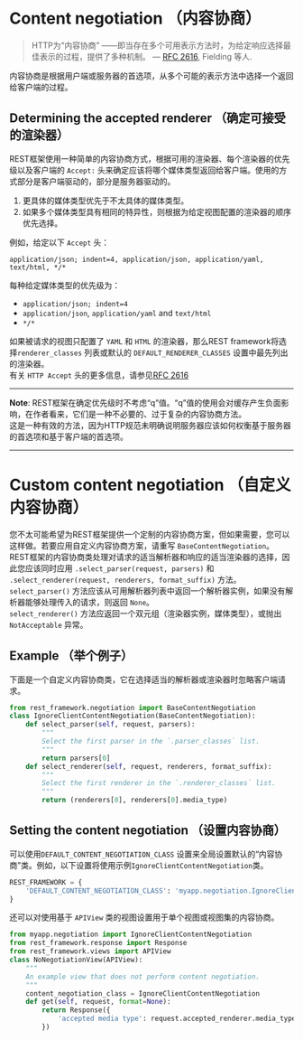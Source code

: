 # Content negotiation （内容协商）
> HTTP为“内容协商” ——即当存在多个可用表示方法时，为给定响应选择最佳表示的过程，提供了多种机制。
> — [RFC 2616](http://www.w3.org/Protocols/rfc2616/rfc2616-sec12.html), Fielding 等人.

内容协商是根据用户端或服务器的首选项，从多个可能的表示方法中选择一个返回给客户端的过程。

## Determining the accepted renderer （确定可接受的渲染器）
REST框架使用一种简单的内容协商方式，根据可用的渲染器、每个渲染器的优先级以及客户端的 `Accept:` 头来确定应该将哪个媒体类型返回给客户端。使用的方式部分是客户端驱动的，部分是服务器驱动的。

1. 更具体的媒体类型优先于不太具体的媒体类型。
1. 如果多个媒体类型具有相同的特异性，则根据为给定视图配置的渲染器的顺序优先选择。

例如，给定以下 `Accept` 头：
```
application/json; indent=4, application/json, application/yaml, text/html, */*
```
每种给定媒体类型的优先级为：

- `application/json; indent=4`
- `application/json`, `application/yaml` and `text/html`
- `*/*`

如果被请求的视图只配置了 `YAML` 和 `HTML` 的渲染器，那么REST framework将选择`renderer_classes` 列表或默认的 `DEFAULT_RENDERER_CLASSES` 设置中最先列出的渲染器。  
有关 `HTTP Accept` 头的更多信息，请参见[RFC 2616](http://www.w3.org/Protocols/rfc2616/rfc2616-sec14.html)

---

**Note**: REST框架在确定优先级时不考虑“q”值。“q”值的使用会对缓存产生负面影响，在作者看来，它们是一种不必要的、过于复杂的内容协商方法。  
这是一种有效的方法，因为HTTP规范未明确说明服务器应该如何权衡基于服务器的首选项和基于客户端的首选项。

---


# Custom content negotiation （自定义内容协商）
您不太可能希望为REST框架提供一个定制的内容协商方案，但如果需要，您可以这样做。若要应用自定义内容协商方案，请重写 `BaseContentNegotiation`。  
REST框架的内容协商类处理对请求的适当解析器和响应的适当渲染器的选择，因此您应该同时应用 `.select_parser(request, parsers)` 和 `.select_renderer(request, renderers, format_suffix)` 方法。  
`select_parser()` 方法应该从可用解析器列表中返回一个解析器实例，如果没有解析器能够处理传入的请求，则返回 `None`。  
`select_renderer()` 方法应返回一个双元组（渲染器实例，媒体类型），或抛出 `NotAcceptable` 异常。

## Example （举个例子）
下面是一个自定义内容协商类，它在选择适当的解析器或渲染器时忽略客户端请求。
```python
from rest_framework.negotiation import BaseContentNegotiation
class IgnoreClientContentNegotiation(BaseContentNegotiation):
    def select_parser(self, request, parsers):
        """
        Select the first parser in the `.parser_classes` list.
        """
        return parsers[0]
    def select_renderer(self, request, renderers, format_suffix):
        """
        Select the first renderer in the `.renderer_classes` list.
        """
        return (renderers[0], renderers[0].media_type)
```

## Setting the content negotiation （设置内容协商）
可以使用`DEFAULT_CONTENT_NEGOTIATION_CLASS` 设置来全局设置默认的“内容协商”类。例如，以下设置将使用示例`IgnoreClientContentNegotiation`类。
```python
REST_FRAMEWORK = {
    'DEFAULT_CONTENT_NEGOTIATION_CLASS': 'myapp.negotiation.IgnoreClientContentNegotiation',
}
```
还可以对使用基于 `APIView` 类的视图设置用于单个视图或视图集的内容协商。
```python
from myapp.negotiation import IgnoreClientContentNegotiation
from rest_framework.response import Response
from rest_framework.views import APIView
class NoNegotiationView(APIView):
    """
    An example view that does not perform content negotiation.
    """
    content_negotiation_class = IgnoreClientContentNegotiation
    def get(self, request, format=None):
        return Response({
            'accepted media type': request.accepted_renderer.media_type
        })
```
